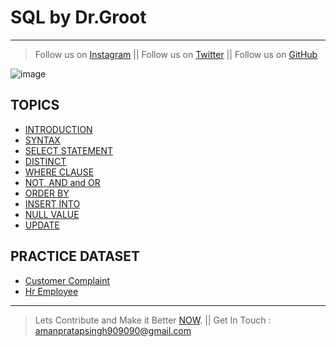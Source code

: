 # SQL by Dr.Groot
---
> Follow us on [Instagram](https://www.instagram.com/datascience.drgroot/) || 
> Follow us on [Twitter](https://twitter.com/DrGroot7) || 
> Follow us on [GitHub](https://github.com/Dr-Groot)

![image](https://user-images.githubusercontent.com/63160825/119977852-87f7c280-bfd6-11eb-9d5b-3ac93d7da166.png)

## TOPICS
+ [INTRODUCTION](intro.md)
+ [SYNTAX](syntax.md)
+ [SELECT STATEMENT](select.md)
+ [DISTINCT](selectdistinct.md)
+ [WHERE CLAUSE](where.md)
+ [NOT, AND and OR](andornot.md)
+ [ORDER BY](orderby.md)
+ [INSERT INTO](insertinto.md)
+ [NULL VALUE](null.md)
+ [UPDATE](update.md)


## PRACTICE DATASET
+ [Customer Complaint](CustomerComplaint.csv)
+ [Hr Employee](hremployee.csv)

---
> Lets Contribute and Make it Better [NOW](https://github.com/Dr-Groot). || Get In Touch :  amanpratapsingh909090@gmail.com
